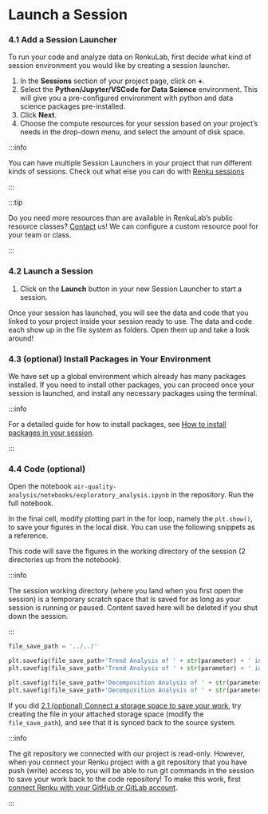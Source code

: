 # Launch a Session

### 4.1 Add a Session Launcher

To run your code and analyze data on RenkuLab, first decide what kind of session environment you would like by creating a session launcher.

1. In the **Sessions** section of your project page, click on **+**.
2. Select the **Python/Jupyter/VSCode for Data Science** environment. This will give you a pre-configured environment with python and data science packages pre-installed. 
3. Click **Next**.
4. Choose the compute resources for your session based on your project’s needs in the drop-down menu, and select the amount of disk space.

:::info

You can have multiple Session Launchers in your project that run different kinds of sessions. Check
out what else you can do with [Renku
sessions](/docs/users/sessions/environment)

:::

:::tip

Do you need more resources than are available in RenkuLab’s public resource classes? [Contact](/docs/users/community) us! We can configure a custom resource pool for your team or class.

:::

### 4.2 Launch a Session

1. Click on the **Launch** button in your new Session Launcher to start a session. 

Once your session has launched, you will see the data and code that you linked to your project inside your session ready to use. The data and code each show up in the file system as folders. Open them up and take a look around!

### 4.3 (optional) Install Packages in Your Environment

We have set up a global environment which already has many packages installed. If you need to install other packages, you can proceed once your session is launched, and install any necessary packages using the terminal.

:::info

For a detailed guide for how to install packages, see [How to install packages in your session](/docs/users/sessions/guides/install-packages-on-the-fly-in-your-session).

:::

### 4.4 Code (optional)

Open the notebook `air-quality-analysis/notebooks/exploratory_analysis.ipynb` in the repository. Run the full notebook.

In the final cell, modify plotting part in the for loop, namely the `plt.show()`, to save your figures in the local disk. You can use the following snippets as a reference. 

This code will save the figures in the working directory of the session (2 directories up from the notebook).

:::info

The session working directory (where you land when you first open the session) is a temporary scratch space that is saved for as long as your session is running or paused. Content saved here will be deleted if you shut down the session.

:::

```python
file_save_path = '../../'

plt.savefig(file_save_path+'Trend Analysis of ' + str(parameter) + ' in ' + str(location) +' by Date'+'.png')
plt.savefig(file_save_path+'Trend Analysis of ' + str(parameter) + ' in ' + str(location) +' by Date'+'.pdf')

plt.savefig(file_save_path+'Decomposition Analysis of ' + str(parameter) + ' in ' + str(location) +' by Date'+'.png')
plt.savefig(file_save_path+'Decomposition Analysis of ' + str(parameter) + ' in ' + str(location) +' by Date'+'.pdf')

```

If you did [2.1 (optional) Connect a storage space to save your work](/docs/users/data/guides/connect-data/), try creating the file in your attached storage space (modify the `file_save_path`), and see that it is synced back to the source system.

:::info

The git repository we connected with our project is read-only. However, when you connect your Renku project with a git repository that you have push (write) access to, you will be able to run git commands in the session to save your work back to the code repository! To make this work, first [connect Renku with your GitHub or GitLab account](/docs/users/code/guides/connect-renku-account-to-github-or-gitlab-account).

:::
